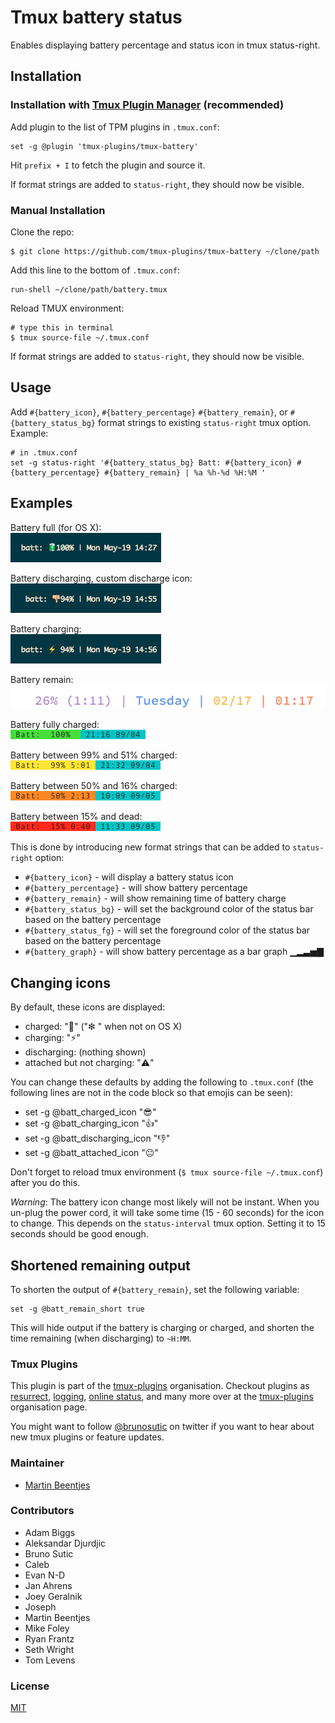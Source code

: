 # Tmux battery status

Enables displaying battery percentage and status icon in tmux status-right.

## Installation
### Installation with [Tmux Plugin Manager](https://github.com/tmux-plugins/tpm) (recommended)

Add plugin to the list of TPM plugins in `.tmux.conf`:

    set -g @plugin 'tmux-plugins/tmux-battery'

Hit `prefix + I` to fetch the plugin and source it.

If format strings are added to `status-right`, they should now be visible.

### Manual Installation

Clone the repo:

    $ git clone https://github.com/tmux-plugins/tmux-battery ~/clone/path

Add this line to the bottom of `.tmux.conf`:

    run-shell ~/clone/path/battery.tmux

Reload TMUX environment:

    # type this in terminal
    $ tmux source-file ~/.tmux.conf

If format strings are added to `status-right`, they should now be visible.

## Usage

Add `#{battery_icon}`, `#{battery_percentage}` `#{battery_remain}`, or
`#{battery_status_bg}` format strings to existing `status-right` tmux option.
Example:

    # in .tmux.conf
    set -g status-right '#{battery_status_bg} Batt: #{battery_icon} #{battery_percentage} #{battery_remain} | %a %h-%d %H:%M '


## Examples
Battery full (for OS X):<br/>
![battery full](/screenshots/battery_full.png)

Battery discharging, custom discharge icon:<br/>
![battery discharging, custom icon](/screenshots/battery_discharging.png)

Battery charging:<br/>
![battery charging](/screenshots/battery_charging.png)

Battery remain:<br/>
![battery remain](/screenshots/battery_remain.png)

Battery fully charged:<br/>
![battery_status_bg_green](/screenshots/battery_status_bg_green.png)

Battery between 99% and 51% charged:<br/>
![battery_status_bg_yellow](/screenshots/battery_status_bg_yellow.png)

Battery between 50% and 16% charged:<br/>
![battery_status_bg_orange](/screenshots/battery_status_bg_orange.png)

Battery between 15% and dead:<br/>
![battery_status_bg_red](/screenshots/battery_status_bg_red.png)

This is done by introducing new format strings that can be added to
`status-right` option:
- `#{battery_icon}` - will display a battery status icon
- `#{battery_percentage}` - will show battery percentage
- `#{battery_remain}` - will show remaining time of battery charge
- `#{battery_status_bg}` - will set the background color of the status bar based on the battery percentage
- `#{battery_status_fg}` - will set the foreground color of the status bar based on the battery percentage
- `#{battery_graph}` - will show battery percentage as a bar graph ▁▂▃▅▇

## Changing icons

By default, these icons are displayed:

 - charged: ":battery:" ("❇ " when not on OS X)
 - charging: ":zap:"
 - discharging: (nothing shown)
 - attached but not charging: ":warning:"

You can change these defaults by adding the following to `.tmux.conf` (the
following lines are not in the code block so that emojis can be seen):

 - set -g @batt_charged_icon ":sunglasses:"
 - set -g @batt_charging_icon ":+1:"
 - set -g @batt_discharging_icon ":thumbsdown:"
 - set -g @batt_attached_icon ":neutral_face:"

Don't forget to reload tmux environment (`$ tmux source-file ~/.tmux.conf`)
after you do this.

*Warning*: The battery icon change most likely will not be instant. When you un-plug the power cord, it will take some time (15 - 60 seconds) for the icon to change. This depends on the `status-interval` tmux option. Setting it to 15 seconds should be good enough.

## Shortened remaining output

To shorten the output of `#{battery_remain}`, set the following variable:

    set -g @batt_remain_short true

This will hide output if the battery is charging or charged, and shorten the
time remaining (when discharging) to `~H:MM`.

### Tmux Plugins

This plugin is part of the [tmux-plugins](https://github.com/tmux-plugins) organisation. Checkout plugins as [resurrect](https://github.com/tmux-plugins/tmux-resurrect), [logging](https://github.com/tmux-plugins/tmux-logging), [online status](https://github.com/tmux-plugins/tmux-online-status), and many more over at the [tmux-plugins](https://github.com/tmux-plugins) organisation page.

You might want to follow [@brunosutic](https://twitter.com/brunosutic) on
twitter if you want to hear about new tmux plugins or feature updates.

### Maintainer

 - [Martin Beentjes](https://github.com/martinbeentjes)

### Contributors

 - Adam Biggs
 - Aleksandar Djurdjic
 - Bruno Sutic
 - Caleb
 - Evan N-D
 - Jan Ahrens
 - Joey Geralnik
 - Joseph
 - Martin Beentjes
 - Mike Foley
 - Ryan Frantz
 - Seth Wright
 - Tom Levens

### License

[MIT](LICENSE.md)
